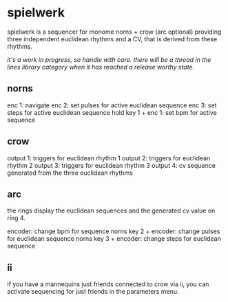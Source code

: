 # spielwerk

spielwerk is a sequencer for monome norns + crow (arc optional) providing three independent euclidean rhythms and a CV, that is derived from these rhythms.

_it's a work in progress, so handle with care. there will be a thread in the lines library category when it has reached a release worthy state._

## norns

enc 1: navigate
enc 2: set pulses for active euclidean sequence
enc 3: set steps for active euclidean sequence
hold key 1 + enc 1: set bpm for active sequence

## crow

output 1: triggers for euclidean rhythm 1
output 2: triggers for euclidean rhythm 2
output 3: triggers for euclidean rhythm 3
output 4: cv sequence generated from the three euclidean rhythms

## arc

the rings display the euclidean sequences and the generated cv value on ring 4.

encoder: change bpm for sequence
norns key 2 + encoder: change pulses for euclidean sequence
norns key 3 + encoder: change steps for euclidean sequence

## ii

if you have a mannequins just friends connected to crow via ii, you can activate sequencing for just friends in the parameters menu.